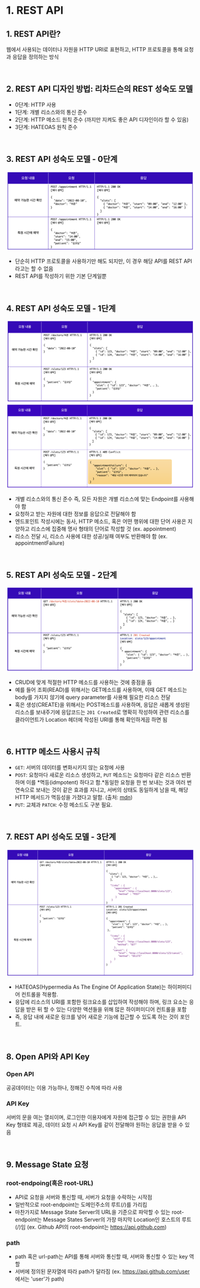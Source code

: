 # 1. REST API

## 1. REST API란?

웹에서 사용되는 데이터나 자원을 HTTP URI로 표현하고, HTTP 프로토콜을 통해 요청과 응답을 정의하는 방식

<br/>

## 2. REST API 디자인 방법: 리차드슨의 REST 성숙도 모델

- 0단계: HTTP 사용
- 1단계: 개별 리소스와의 통신 준수
- 2단계: HTTP 메소드 원칙 준수 (까지만 지켜도 좋은 API 디자인이라 할 수 있음)
- 3단계: HATEOAS 원칙 준수

<br/>

## 3. REST API 성숙도 모델 - 0단계

![restApi_0](../Images/restApi_0.png)

- 단순히 HTTP 프로토콜을 사용하기만 해도 되지만, 이 경우 해당 API를 REST API라고는 할 수 없음
- REST API를 작성하기 위한 기본 단계일뿐

<br/>

## 4. REST API 성숙도 모델 - 1단계

![restApi_1](../Images/restApi_1.png)
![restApi_1r](../Images/restApi_1r.png)

- 개별 리소스와의 통신 준수 즉, 모든 자원은 개별 리소스에 맞는 Endpoint를 사용해야 함
- 요청하고 받는 자원에 대한 정보를 응답으로 전달해야 함
- 엔드포인트 작성시에는 동사, HTTP 메소드, 혹은 어떤 행위에 대한 단어 사용은 지양하고 리소스에 집중해 명사 형태의 단어로 작성할 것 (ex. appointment)
- 리소스 전달 시, 리소스 사용에 대한 성공/실패 여부도 반환해야 함 (ex. appointmentFailure)

<br/>

## 5. REST API 성숙도 모델 - 2단계

![restApi_2](../Images/restApi_2.png)

- CRUD에 맞게 적절한 HTTP 메소드를 사용하는 것에 중점을 둠
- 예를 들어 조회(READ)를 위해서는 GET메소드를 사용하며, 이때 GET 메소드는 body를 가지지 않기에 query parameter를 사용해 필요한 리소스 전달
- 혹은 생성(CREATE)을 위해서는 POST메소드를 사용하며, 응답은 새롭게 생성된 리소스를 보내주기에 응답코드는 `201 Created`로 명확히 작성하여 관련 리소스를 클라이언트가 Location 헤더에 작성된 URI를 통해 확인하게끔 하면 됨

<br/>

## 6. HTTP 메소드 사용시 규칙

- `GET`: 서버의 데이터를 변화시키지 않는 요청에 사용
- `POST`: 요청마다 새로운 리소스 생성하고, `PUT` 메소드는 요청마다 같은 리소스 반환하며 이를 *멱등(idmpotent) 하다고 함.*동일한 요청을 한 번 보내는 것과 여러 번 연속으로 보내는 것이 같은 효과를 지니고, 서버의 상태도 동일하게 남을 때, 해당 HTTP 메서드가 멱등성을 가졌다고 말함. (출처: [mdn](https://developer.mozilla.org/ko/docs/Glossary/Idempotent))
- `PUT`: 교체과 `PATCH`: 수정 메소드도 구분 필요.

<br/>

## 7. REST API 성숙도 모델 - 3단계

![restApi_3](../Images/restApi_3.png)

- HATEOAS(Hypermedia As The Engine Of Application State)는 하이퍼미디어 컨트롤을 적용함.
- 응답에 리소스의 URI를 포함한 링크요소를 삽입하여 작성해야 하며, 링크 요소는 응답을 받은 뒤 할 수 있는 다양한 액션들을 위해 많은 하이퍼미디어 컨트롤을 포함
- 즉, 응답 내에 새로운 링크를 넣어 새로운 기능에 접근할 수 있도록 하는 것이 포인트.

<br/>

## 8. Open API와 API Key

### Open API

공공데이터는 이용 가능하나, 정해진 수칙에 따라 사용

### API Key

서버의 문을 여는 열쇠이며, 로그인한 이용자에게 자원에 접근할 수 있는 권한을 API Key 형태로 제공, 데이터 요청 시 API Key를 같이 전달해야 원하는 응답을 받을 수 있음

<br/>

## 9. Message State 요청

### root-endpoing(혹은 root-URL)

- API로 요청을 서버와 통신할 때, 서버가 요청을 수락하는 시작점
- 일반적으로 root-endpoint는 도메인주소의 루트(/)를 가리킴
- 마찬가지로 Message State Server의 URL을 기준으로 파악할 수 있는 root-endpoint는 Message States Server의 가장 마지막 Location인 호스트의 루트(/)임 (ex. Github API의 root-endpoint는 <https://api.github.com>)

### path

- path 혹은 url-path는 API를 통해 서버와 통신할 때, 서버와 통신할 수 있는 key 역할
- 서버에 정의된 문자열에 따라 path가 달라짐 (ex. <https://api.github.com/user> 에서는 'user'가 path)
